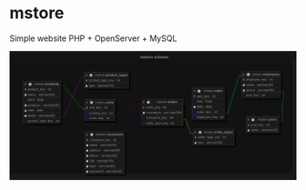 # mstore

Simple website PHP + OpenServer + MySQL

![Database Diagram](https://github.com/Tuareau/mstore/blob/develop/db_diagram.png?raw=true)